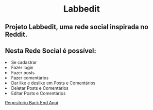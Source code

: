 <h1 align="center">
 Labbedit
</h1>
<h2>Projeto Labbedit, uma rede social inspirada no Reddit.</h2>

<h2>Nesta Rede Social é possível:</h2>
<li>Se cadastrar</li>
<li>Fazer login</li>
<li>Fazer posts</li>
<li>Fazer comentários</li>
<li>Dar like e deslike em Posts e Comentários</li>
<li>Deletar Posts e Comentários</li>
<li>Editar Posts e Comentários</li>

[Repositorio Back End Aqui](https://github.com/lilialm/labeddit-backend)
